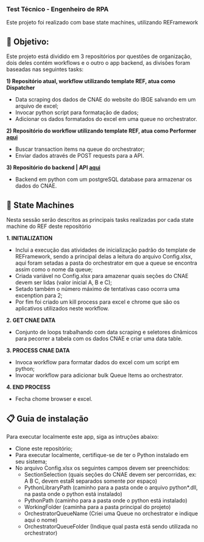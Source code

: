 ### Test Técnico - Engenheiro de RPA ###
Este projeto foi realizado com base state machines, utilizando REFramework

## 🎯 Objetivo:
Este projeto está dividido em 3 repositórios por questões de organização, dois deles contém workflows e o outro o app backend, as divisões foram baseadas nas seguintes tasks:

**1) Repositório atual, workflow utilizando template REF, atua como Dispatcher**
- Data scraping dos dados de CNAE do website do IBGE salvando em um arquivo de excel;
- Invocar python script para formatação de dados;
- Adicionar os dados formatados do excel em uma queue no orchestrator.

**2) Repositório do workflow utilizando template REF, atua como Performer [aqui](https://github.com/osmfaria/RoitRPAPerformer)**
- Buscar transaction items na queue do orchestrator;
- Enviar dados através de POST requests para a API.

**3) Repositório do backend | API [aqui](https://github.com/osmfaria/roit-api)** 
- Backend em python com um postgreSQL database para armazenar os dados do CNAE.

## 📑 State Machines
Nesta sessão serão descritos as principais tasks realizadas por cada state machine do REF deste repositório

**1. INITIALIZATION**
 - Inclui a execução das atividades de inicialização padrão do template de REFramework, sendo a principal delas a leitura do arquivo Config.xlsx, aqui foram setadas a pasta do orchestrator em que a queue se encontra assim como o nome da queue;
 - Criada variável no Config.xlsx para amazenar quais seções do CNAE devem ser lidas (valor inicial A, B e C);
 - Setado também o número máximo de tentativas caso ocorra uma excenption para 2;
 - Por fim foi criado um kill process para excel e chrome que são os aplicativos utilizados neste workflow.

**2. GET CNAE DATA**
 - Conjunto de loops trabalhando com data scraping e seletores dinâmicos para pecorrer a tabela com os dados CNAE e criar uma data table.

**3. PROCESS CNAE DATA**
- Invoca workflow para formatar dados do excel com um script em python;
- Invocar workflow para adicionar bulk Queue Items ao orchestrator.

**4. END PROCESS**
 - Fecha chome browser e excel.


## 📋 Guia de instalação
Para executar localmente este app, siga as intruções abaixo:

- Clone este repositório;
- Para executar localmente, certifique-se de ter o Python instalado em seu sistema;
- No arquivo Config.xlsx os seguintes campos devem ser preenchidos: 
    - SectionSelection (quais seções do CNAE devem ser percorridas, ex: A B C, devem estaR separados somente por espaço)
    - PythonLibraryPath (caminho para a pasta onde o arquivo python*.dll, na pasta onde o python está instalado)
    - PythonPath (caminho para a pasta onde o python está instalado)
    - WorkingFolder (caminha para a pasta principal do projeto)
    - OrchestratorQueueName (Criei uma Queue no orchestrator e indique aqui o nome)
    - OrchestratorQueueFolder (Indique qual pasta está sendo utilizada no orchestrator)


